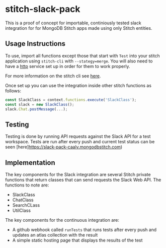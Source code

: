# stitch-slack-pack
This is a proof of concept for importable, continiously tested slack integration for for MongoDB Stitch apps made using only Stitch entities.

## Usage Instructions
To use, import all functions except those that start with `Test` into your stitch application using `stitch-cli` with `--stategy=merge`. You will also need to have a [http](https://docs.mongodb.com/stitch/services/http/) service set up in order for them to work properly. 

For more information on the stitch cli see [here](https://docs.mongodb.com/stitch/import-export/stitch-cli-reference). 

Once set up you can use the integration inside other stitch functions as follows:
```javascript
const SlackClass = context.functions.execute('SlackClass');
const slack = new SlackClass();
slack.Chat.postMessage(...);
```

## Testing
Testing is done by running API requests against the Slack API for a test workspace. Tests are run after every push and current test status can be seen [here]https://slack-pack-caalv.mongodbstitch.com)

## Implementation
The key components for the Slack integration are several Stitch private functions that return classes that can send requests the Slack Web API. 
The functions to note are:
* SlackClass
* ChatClass
* SearchCLass
* UtilClass


The key components for the continuous integration are:
* A github webhook called `runTests` that runs tests after every push and updates an atlas collection with the result
* A simple static hosting page that displays the results of the test
